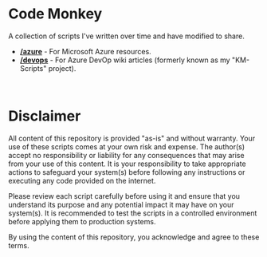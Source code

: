 # Code Monkey
A collection of scripts I've written over time and have modified to share.

- [**/azure**](https://github.com/claytonfuselier/code-monkey/tree/main/azure) - For Microsoft Azure resources.
- [**/devops**](https://github.com/claytonfuselier/code-monkey/tree/main/devops) - For Azure DevOp wiki articles (formerly known as my "KM-Scripts" project).

<br>

# Disclaimer

All content of this repository is provided "as-is" and without warranty. Your use of these scripts comes at your own risk and expense. The author(s) accept no responsibility or liability for any consequences that may arise from your use of this content. It is your responsibility to take appropriate actions to safeguard your system(s) before following any instructions or executing any code provided on the internet.

Please review each script carefully before using it and ensure that you understand its purpose and any potential impact it may have on your system(s). It is recommended to test the scripts in a controlled environment before applying them to production systems.

By using the content of this repository, you acknowledge and agree to these terms.
